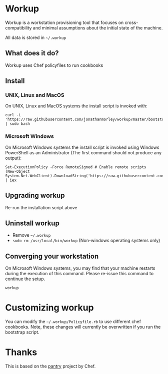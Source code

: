 # Workup

Workup is a workstation provisioning tool that focuses on cross-compatibility
and minimal assumptions about the initial state of the machine.

All data is stored in `~/.workup`

## What does it do?

Workup uses Chef policyfiles to run cookbooks

## Install

### UNIX, Linux and MacOS
On UNIX, Linux and MacOS systems the install script is invoked with:

    curl -L 'https://raw.githubusercontent.com/jonathanmorley/workup/master/bootstrap.sh' | sudo bash

### Microsoft Windows
On Microsoft Windows systems the install script is invoked using Windows
PowerShell as an Administrator (The first command should not produce
any output):

    Set-ExecutionPolicy -Force RemoteSigned # Enable remote scripts
    (New-Object System.Net.WebClient).DownloadString('https://raw.githubusercontent.com/jonathanmorley/workup/master/bootstrap.ps1') | iex


## Upgrading workup

Re-run the installation script above

## Uninstall workup

  * Remove `~/.workup`
  * `sudo rm /usr/local/bin/workup` (Non-windows operating systems only)

## Converging your workstation
On Microsoft Windows systems, you may find that your machine restarts during the execution of this command. Please re-issue this command to continue the setup.

    workup

# Customizing workup

You can modify the `~/.workup/Policyfile.rb` to use different chef cookbooks.
Note, these changes will currently be overwritten if you run the bootstrap script.

# Thanks

This is based on the [pantry](https://github.com/chef/pantry-chef-repo) project
by Chef.
